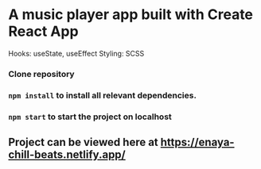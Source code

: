 # A music player app built with Create React App
Hooks: useState, useEffect
Styling: SCSS

### Clone repository

### `npm install` to install all relevant dependencies.

### `npm start` to start the project on localhost

## Project can be viewed here at https://enaya-chill-beats.netlify.app/




